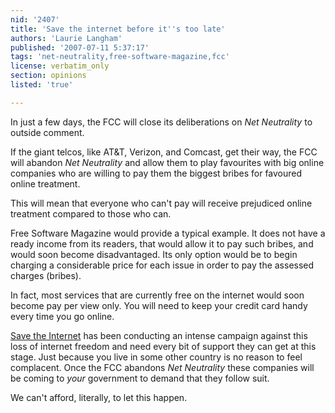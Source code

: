 ```yaml
---
nid: '2407'
title: 'Save the internet before it''s too late'
authors: 'Laurie Langham'
published: '2007-07-11 5:37:17'
tags: 'net-neutrality,free-software-magazine,fcc'
license: verbatim_only
section: opinions
listed: 'true'

---
```

In just a few days, the FCC will close its deliberations on _Net Neutrality_ to outside comment.

If the giant telcos, like AT&T, Verizon, and Comcast, get their way, the FCC will abandon _Net Neutrality_ and allow them to play favourites with big online companies who are willing to pay them the biggest bribes for favoured online treatment.

This will mean that everyone who can't pay will receive prejudiced online treatment compared to those who can.

Free Software Magazine would provide a typical example. It does not have a ready income from its readers, that would allow it to pay such bribes, and would soon become disadvantaged. Its only option would be to begin charging a considerable price for each issue in order to pay the assessed charges (bribes).

In fact, most services that are currently free on the internet would soon become pay per view only. You will need to keep your credit card handy every time you go online.

[Save the Internet](http://www.savetheinternet.com/) has been conducting an intense campaign against this loss of internet freedom and need every bit of support they can get at this stage. Just because you live in some other country is no reason to feel complacent. Once the FCC abandons _Net Neutrality_ these companies will be coming to _your_ government to demand that they follow suit.

We can't afford, literally, to let this happen.

